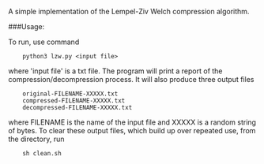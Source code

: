 A simple implementation of the Lempel-Ziv Welch compression algorithm.

###Usage:

To run, use command 

```
    python3 lzw.py <input file>
```

where 'input file' is a txt file. The program will print a report of the compression/decompression process.
It will also produce three output files 

```
    original-FILENAME-XXXXX.txt
    compressed-FILENAME-XXXXX.txt
    decompressed-FILENAME-XXXXX.txt
```
where FILENAME is the name of the input file and XXXXX is a random string of bytes. 
To clear these output files, which build up over repeated use, from the directory, run

```
    sh clean.sh
```

